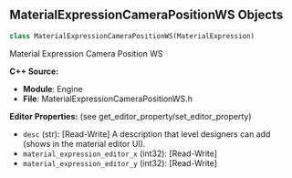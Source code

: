 ## MaterialExpressionCameraPositionWS Objects

```python
class MaterialExpressionCameraPositionWS(MaterialExpression)
```

Material Expression Camera Position WS

**C++ Source:**

- **Module**: Engine
- **File**: MaterialExpressionCameraPositionWS.h

**Editor Properties:** (see get_editor_property/set_editor_property)

- ``desc`` (str):  [Read-Write] A description that level designers can add (shows in the material editor UI).
- ``material_expression_editor_x`` (int32):  [Read-Write]
- ``material_expression_editor_y`` (int32):  [Read-Write]

<a id="unreal.MaterialExpressionCameraVectorWS"></a>